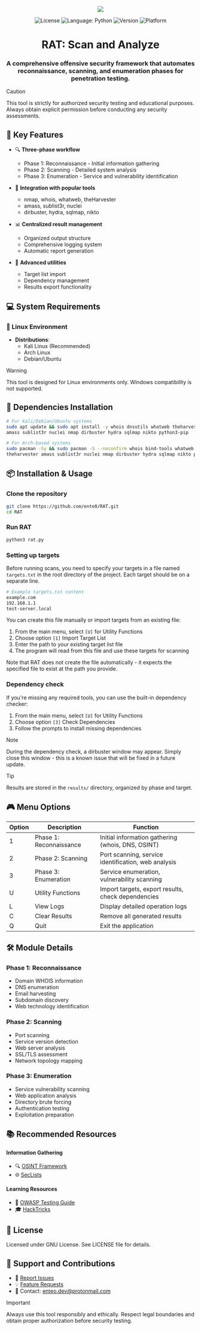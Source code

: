<p align="center">
  <img src="https://github.com/user-attachments/assets/f344c746-3ddc-41a2-b38c-eb8502fdb848"/>
</p>


<p align="center">
  <img src="https://img.shields.io/github/license/ente0/RAT" alt="License">
  <img src="https://img.shields.io/badge/language-python-blue" alt="Language: Python">
  <img src="https://img.shields.io/badge/release-v1.0.0-green" alt="Version">
  <img src="https://img.shields.io/badge/platform-linux-orange" alt="Platform">
</p>

<div align="center">
  
# RAT: Scan and Analyze
### **A comprehensive offensive security framework that automates reconnaissance, scanning, and enumeration phases for penetration testing.**

</div>


> [!CAUTION]
> This tool is strictly for authorized security testing and educational purposes. Always obtain explicit permission before conducting any security assessments.

## 🚀 Key Features

- 🔍 **Three-phase workflow**
  - Phase 1: Reconnaissance - Initial information gathering
  - Phase 2: Scanning - Detailed system analysis
  - Phase 3: Enumeration - Service and vulnerability identification

- 🧰 **Integration with popular tools**
  - nmap, whois, whatweb, theHarvester
  - amass, sublist3r, nuclei
  - dirbuster, hydra, sqlmap, nikto

- 📊 **Centralized result management**
  - Organized output structure
  - Comprehensive logging system
  - Automatic report generation

- 🔧 **Advanced utilities**
  - Target list import
  - Dependency management
  - Results export functionality

## 💻 System Requirements

### 🐧 Linux Environment
- **Distributions**: 
  - Kali Linux (Recommended)
  - Arch Linux
  - Debian/Ubuntu

> [!WARNING]
> This tool is designed for Linux environments only. Windows compatibility is not supported.

## 🔧 Dependencies Installation

```bash
# For Kali/Debian/Ubuntu systems
sudo apt update && sudo apt install -y whois dnsutils whatweb theharvester \
amass sublist3r nuclei nmap dirbuster hydra sqlmap nikto python3-pip

# For Arch-based systems
sudo pacman -Sy && sudo pacman -S --noconfirm whois bind-tools whatweb \
theharvester amass sublist3r nuclei nmap dirbuster hydra sqlmap nikto python3-pip
```

## 📦 Installation & Usage

### Clone the repository
```bash
git clone https://github.com/ente0/RAT.git
cd RAT
```

### Run RAT
```bash
python3 rat.py
```

### Setting up targets
Before running scans, you need to specify your targets in a file named `targets.txt` in the root directory of the project. Each target should be on a separate line.

```bash
# Example targets.txt content
example.com
192.168.1.1
test-server.local
```

You can create this file manually or import targets from an existing file:

1. From the main menu, select `[U]` for Utility Functions
2. Choose option `[1]` Import Target List
3. Enter the path to your existing target list file
4. The program will read from this file and use these targets for scanning

Note that RAT does not create the file automatically - it expects the specified file to exist at the path you provide.

### Dependency check
If you're missing any required tools, you can use the built-in dependency checker:

1. From the main menu, select `[U]` for Utility Functions
2. Choose option `[3]` Check Dependencies
3. Follow the prompts to install missing dependencies

> [!NOTE]
> During the dependency check, a dirbuster window may appear. Simply close this window - this is a known issue that will be fixed in a future update.

> [!TIP]
> Results are stored in the `results/` directory, organized by phase and target.

## 🎮 Menu Options

| Option | Description | Function |
|--------|-------------|----------|
| 1 | Phase 1: Reconnaissance | Initial information gathering (whois, DNS, OSINT) |
| 2 | Phase 2: Scanning | Port scanning, service identification, web analysis |
| 3 | Phase 3: Enumeration | Service enumeration, vulnerability scanning |
| U | Utility Functions | Import targets, export results, check dependencies |
| L | View Logs | Display detailed operation logs |
| C | Clear Results | Remove all generated results |
| Q | Quit | Exit the application |

## 🛠️ Module Details

### Phase 1: Reconnaissance
- Domain WHOIS information
- DNS enumeration
- Email harvesting
- Subdomain discovery
- Web technology identification

### Phase 2: Scanning
- Port scanning
- Service version detection
- Web server analysis
- SSL/TLS assessment
- Network topology mapping

### Phase 3: Enumeration
- Service vulnerability scanning
- Web application analysis
- Directory brute forcing
- Authentication testing
- Exploitation preparation

## 📚 Recommended Resources

#### Information Gathering
- 🔍 [OSINT Framework](https://osintframework.com/)
- 🌐 [SecLists](https://github.com/danielmiessler/SecLists)

#### Learning Resources
- 📘 [OWASP Testing Guide](https://owasp.org/www-project-web-security-testing-guide/)
- 🎓 [HackTricks](https://book.hacktricks.xyz/)

## 📝 License
Licensed under GNU License. See LICENSE file for details.

## 🤝 Support and Contributions

- 🐛 [Report Issues](https://github.com/ente0/RAT/issues)
- 💡 [Feature Requests](https://github.com/ente0/RAT/issues)
- 📧 Contact: enteo.dev@protonmail.com

> [!IMPORTANT]
> Always use this tool responsibly and ethically. Respect legal boundaries and obtain proper authorization before security testing.